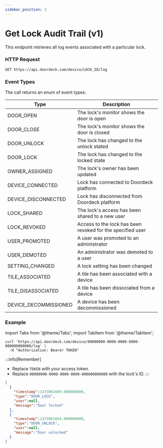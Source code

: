 ```yaml
---
sidebar_position: 3
---
```


# Get Lock Audit Trail (v1)

This endpoint retrieves all log events associated with a particular lock.

### HTTP Request

`GET https://api.doordeck.com/device/LOCK_ID/log`

### Event Types
The call returns an enum of event types:

| Type                  | Description                                                |
|-----------------------|------------------------------------------------------------|
| DOOR_OPEN             | The lock's monitor shows the door is open                  |
| DOOR_CLOSE            | The lock's monitor shows the door is closed                |
| DOOR_UNLOCK           | The lock has changed to the unlock stated                  |
| DOOR_LOCK             | The lock has changed to the locked state                   |
| OWNER_ASSIGNED        | The lock's owner has been updated                          |
| DEVICE_CONNECTED      | Lock has connected to Doordeck platform                    |
| DEVICE_DISCONNECTED   | Lock has disconnected from Doordeck platform               |
| LOCK_SHARED           | The lock's access has been shared to a new user            |
| LOCK_REVOKED          | Access to the lock has been revoked for the specified user |
| USER_PROMOTED         | A user was promoted to an administrator                    |
| USER_DEMOTED          | An administrator was demoted to a user                     |
| SETTING_CHANGED       | A lock setting has been changed                            |
| TILE_ASSOCIATED       | A tile has been associated with a device                   |
| TILE_DISASSOCIATED    | A tile has been dissociated from a device                  |
| DEVICE_DECOMMISSIONED | A device has been decommissioned                           |

### Example

import Tabs from '@theme/Tabs';
import TabItem from '@theme/TabItem';

<Tabs>
<TabItem value="request" label="Request">

```shell showLineNumbers title="CURL"
curl 'https://api.doordeck.com/device/00000000-0000-0000-0000-000000000000/log' \
  -H "Authorization: Bearer TOKEN"
```

:::info[Remember]
* Replace `TOKEN` with your access token.
* Replace `00000000-0000-0000-0000-000000000000` with the lock's ID.
:::

</TabItem>
<TabItem value="response" label="Response">

```json showLineNumbers title="JSON"
[
  {
    "timestamp":1473061669.000000000,
    "type":"DOOR_LOCK",
    "user":null,
    "message":"Door locked"
  },
  {
    "timestamp":1473061664.000000000,
    "type":"DOOR_UNLOCK",
    "user":null,
    "message":"Door unlocked"
  }
]
```

</TabItem>
</Tabs>
